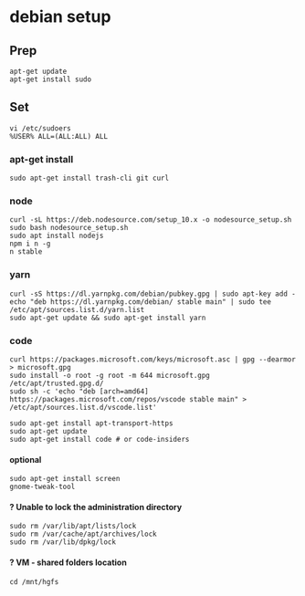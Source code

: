 # debian setup

## Prep

```
apt-get update
apt-get install sudo
```

## Set

```
vi /etc/sudoers
%USER% ALL=(ALL:ALL) ALL
```

### apt-get install

```
sudo apt-get install trash-cli git curl
```

### node

```
curl -sL https://deb.nodesource.com/setup_10.x -o nodesource_setup.sh
sudo bash nodesource_setup.sh
sudo apt install nodejs
npm i n -g
n stable
```

### yarn

```
curl -sS https://dl.yarnpkg.com/debian/pubkey.gpg | sudo apt-key add -
echo "deb https://dl.yarnpkg.com/debian/ stable main" | sudo tee /etc/apt/sources.list.d/yarn.list
sudo apt-get update && sudo apt-get install yarn
```

### code

```
curl https://packages.microsoft.com/keys/microsoft.asc | gpg --dearmor > microsoft.gpg
sudo install -o root -g root -m 644 microsoft.gpg /etc/apt/trusted.gpg.d/
sudo sh -c 'echo "deb [arch=amd64] https://packages.microsoft.com/repos/vscode stable main" > /etc/apt/sources.list.d/vscode.list'

sudo apt-get install apt-transport-https
sudo apt-get update
sudo apt-get install code # or code-insiders
```

#### optional

```
sudo apt-get install screen
gnome-tweak-tool
```

#### ? Unable to lock the administration directory

```
sudo rm /var/lib/apt/lists/lock
sudo rm /var/cache/apt/archives/lock
sudo rm /var/lib/dpkg/lock
```

#### ? VM - shared folders location

```
cd /mnt/hgfs
```
